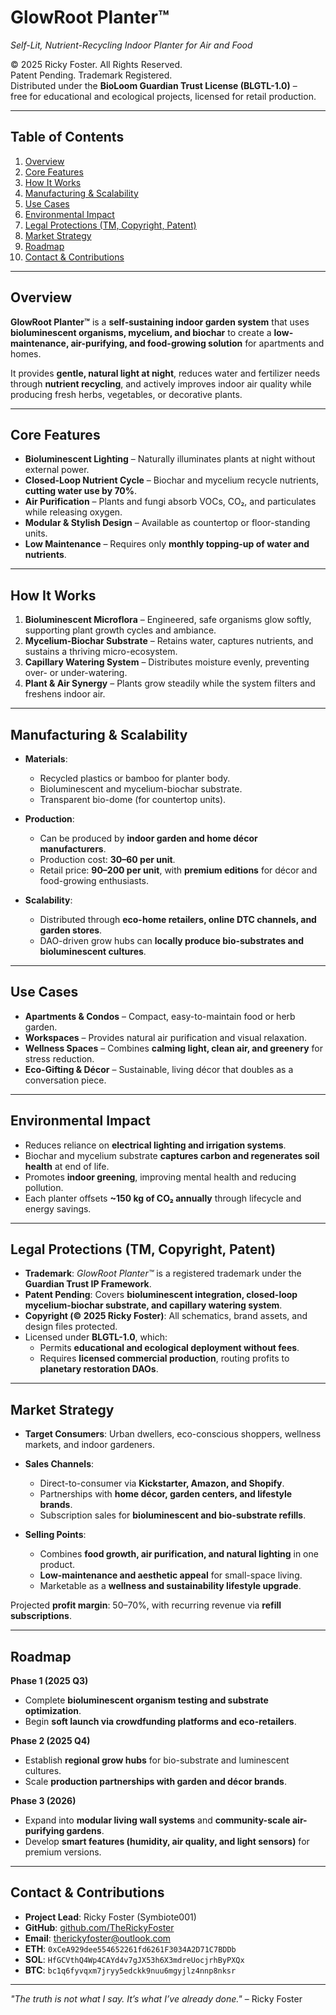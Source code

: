 # GlowRoot Planter™  
*Self-Lit, Nutrient-Recycling Indoor Planter for Air and Food*

© 2025 Ricky Foster. All Rights Reserved.  
Patent Pending. Trademark Registered.  
Distributed under the **BioLoom Guardian Trust License (BLGTL-1.0)** –  
free for educational and ecological projects, licensed for retail production.

---

## Table of Contents
1. [Overview](#overview)  
2. [Core Features](#core-features)  
3. [How It Works](#how-it-works)  
4. [Manufacturing & Scalability](#manufacturing--scalability)  
5. [Use Cases](#use-cases)  
6. [Environmental Impact](#environmental-impact)  
7. [Legal Protections (TM, Copyright, Patent)](#legal-protections-tm-copyright-patent)  
8. [Market Strategy](#market-strategy)  
9. [Roadmap](#roadmap)  
10. [Contact & Contributions](#contact--contributions)  

---

## Overview

**GlowRoot Planter™** is a **self-sustaining indoor garden system** that uses **bioluminescent organisms, mycelium, and biochar** to create a **low-maintenance, air-purifying, and food-growing solution** for apartments and homes.  

It provides **gentle, natural light at night**, reduces water and fertilizer needs through **nutrient recycling**, and actively improves indoor air quality while producing fresh herbs, vegetables, or decorative plants.

---

## Core Features

- **Bioluminescent Lighting** – Naturally illuminates plants at night without external power.  
- **Closed-Loop Nutrient Cycle** – Biochar and mycelium recycle nutrients, **cutting water use by 70%**.  
- **Air Purification** – Plants and fungi absorb VOCs, CO₂, and particulates while releasing oxygen.  
- **Modular & Stylish Design** – Available as countertop or floor-standing units.  
- **Low Maintenance** – Requires only **monthly topping-up of water and nutrients**.

---

## How It Works

1. **Bioluminescent Microflora** – Engineered, safe organisms glow softly, supporting plant growth cycles and ambiance.  
2. **Mycelium-Biochar Substrate** – Retains water, captures nutrients, and sustains a thriving micro-ecosystem.  
3. **Capillary Watering System** – Distributes moisture evenly, preventing over- or under-watering.  
4. **Plant & Air Synergy** – Plants grow steadily while the system filters and freshens indoor air.

---

## Manufacturing & Scalability

- **Materials**:  
  - Recycled plastics or bamboo for planter body.  
  - Bioluminescent and mycelium-biochar substrate.  
  - Transparent bio-dome (for countertop units).

- **Production**:  
  - Can be produced by **indoor garden and home décor manufacturers**.  
  - Production cost: **$30–$60 per unit**.  
  - Retail price: **$90–$200 per unit**, with **premium editions** for décor and food-growing enthusiasts.

- **Scalability**:  
  - Distributed through **eco-home retailers, online DTC channels, and garden stores**.  
  - DAO-driven grow hubs can **locally produce bio-substrates and bioluminescent cultures**.

---

## Use Cases

- **Apartments & Condos** – Compact, easy-to-maintain food or herb garden.  
- **Workspaces** – Provides natural air purification and visual relaxation.  
- **Wellness Spaces** – Combines **calming light, clean air, and greenery** for stress reduction.  
- **Eco-Gifting & Décor** – Sustainable, living décor that doubles as a conversation piece.

---

## Environmental Impact

- Reduces reliance on **electrical lighting and irrigation systems**.  
- Biochar and mycelium substrate **captures carbon and regenerates soil health** at end of life.  
- Promotes **indoor greening**, improving mental health and reducing pollution.  
- Each planter offsets **~150 kg of CO₂ annually** through lifecycle and energy savings.

---

## Legal Protections (TM, Copyright, Patent)

- **Trademark**: *GlowRoot Planter™* is a registered trademark under the **Guardian Trust IP Framework**.  
- **Patent Pending**: Covers **bioluminescent integration, closed-loop mycelium-biochar substrate, and capillary watering system**.  
- **Copyright (© 2025 Ricky Foster)**: All schematics, brand assets, and design files protected.  
- Licensed under **BLGTL-1.0**, which:  
  - Permits **educational and ecological deployment without fees**.  
  - Requires **licensed commercial production**, routing profits to **planetary restoration DAOs**.

---

## Market Strategy

- **Target Consumers**: Urban dwellers, eco-conscious shoppers, wellness markets, and indoor gardeners.  
- **Sales Channels**:  
  - Direct-to-consumer via **Kickstarter, Amazon, and Shopify**.  
  - Partnerships with **home décor, garden centers, and lifestyle brands**.  
  - Subscription sales for **bioluminescent and bio-substrate refills**.

- **Selling Points**:  
  - Combines **food growth, air purification, and natural lighting** in one product.  
  - **Low-maintenance and aesthetic appeal** for small-space living.  
  - Marketable as a **wellness and sustainability lifestyle upgrade**.

Projected **profit margin**: 50–70%, with recurring revenue via **refill subscriptions**.

---

## Roadmap

**Phase 1 (2025 Q3)**  
- Complete **bioluminescent organism testing and substrate optimization**.  
- Begin **soft launch via crowdfunding platforms and eco-retailers**.

**Phase 2 (2025 Q4)**  
- Establish **regional grow hubs** for bio-substrate and luminescent cultures.  
- Scale **production partnerships with garden and décor brands**.

**Phase 3 (2026)**  
- Expand into **modular living wall systems** and **community-scale air-purifying gardens**.  
- Develop **smart features (humidity, air quality, and light sensors)** for premium versions.

---

## Contact & Contributions

- **Project Lead**: Ricky Foster (Symbiote001)  
- **GitHub**: [github.com/TheRickyFoster](https://github.com/TheRickyFoster)  
- **Email**: therickyfoster@outlook.com  
- **ETH**: `0xCeA929dee554652261fd6261F3034A2D71C7BDDb`  
- **SOL**: `HfGCVthQ4Wp4CAYd4v7gJX53h6X3mdreUocjrhByPXQx`  
- **BTC**: `bc1q6fyvqxm7jryy5edckk9nuu6mgyjlz4nnp8nksr`  

---

*"The truth is not what I say. It’s what I’ve already done."* – Ricky Foster
